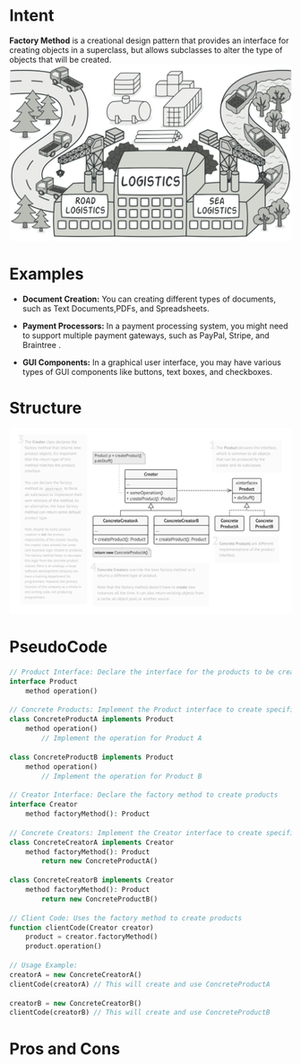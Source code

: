 
# Intent
**Factory Method** is a creational design pattern that provides an interface for creating objects in a superclass, but allows subclasses to alter the type of objects that will be created.
![Intent](image-1.png)

# Examples

- **Document Creation:** You can creating different types of documents, such as Text Documents,PDFs, and Spreadsheets.

- **Payment Processors:** In a payment processing system, you might need to support multiple payment gateways, such as PayPal, Stripe, and Braintree .

- **GUI Components:** In a graphical user interface, you may have various types of GUI components like buttons, text boxes, and checkboxes.

# Structure
![Structure](image.png)

# PseudoCode
```php
// Product Interface: Declare the interface for the products to be created
interface Product
    method operation()

// Concrete Products: Implement the Product interface to create specific products
class ConcreteProductA implements Product
    method operation()
        // Implement the operation for Product A

class ConcreteProductB implements Product
    method operation()
        // Implement the operation for Product B

// Creator Interface: Declare the factory method to create products
interface Creator
    method factoryMethod(): Product

// Concrete Creators: Implement the Creator interface to create specific products
class ConcreteCreatorA implements Creator
    method factoryMethod(): Product
        return new ConcreteProductA()

class ConcreteCreatorB implements Creator
    method factoryMethod(): Product
        return new ConcreteProductB()

// Client Code: Uses the factory method to create products
function clientCode(Creator creator)
    product = creator.factoryMethod()
    product.operation()

// Usage Example:
creatorA = new ConcreteCreatorA()
clientCode(creatorA) // This will create and use ConcreteProductA

creatorB = new ConcreteCreatorB()
clientCode(creatorB) // This will create and use ConcreteProductB

```

# Pros and Cons

